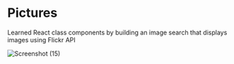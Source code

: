 # Pictures
Learned React class components by building an image search that displays images using Flickr API

![Screenshot (15)](https://user-images.githubusercontent.com/47575608/102700693-a32efc80-4204-11eb-8e63-50a89775d1be.png)
